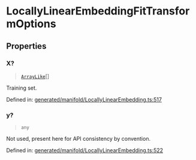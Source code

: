 # LocallyLinearEmbeddingFitTransformOptions

## Properties

### X?

> [`ArrayLike`](../types/ArrayLike.md)[]

Training set.

Defined in:  [generated/manifold/LocallyLinearEmbedding.ts:517](https://github.com/transitive-bullshit/scikit-learn-ts/blob/122b3c0/packages/sklearn/src/generated/manifold/LocallyLinearEmbedding.ts#L517)

### y?

> `any`

Not used, present here for API consistency by convention.

Defined in:  [generated/manifold/LocallyLinearEmbedding.ts:522](https://github.com/transitive-bullshit/scikit-learn-ts/blob/122b3c0/packages/sklearn/src/generated/manifold/LocallyLinearEmbedding.ts#L522)
